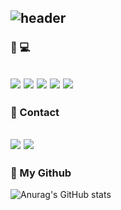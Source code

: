 ![header](https://capsule-render.vercel.app/api?type=rounded%12&color=gradient&text=%20Park%20Soo%20Bin%20&height=150&fontSize=50&textBg=Flase)
---

### 🔗 💻
<img src="https://img.shields.io/badge/Python-3766AB?style=flat-square&logo=Python&logoColor=white"/></a>
<img src="https://img.shields.io/badge/R-276DC3?style=flat-square&logo=R&logoColor=black"/>
<img src="https://img.shields.io/badge/Mysql-E6B91E?style=flat-square&logo=MySql&logoColor=white"/></a>
<img src="https://camo.githubusercontent.com/8847a7c1020e6782f202d25a1464ab6f07a18279e9a124e98029d7c0a4cd4136/68747470733a2f2f696d672e736869656c64732e696f2f62616467652f4c696e75782d4643433632343f7374796c653d666c61742d737175617265266c6f676f3d4c696e7578266c6f676f436f6c6f723d7768697465"></a>
<img src="https://img.shields.io/badge/AWS-232F3E?style=flat-square&logo=AmazonAWS&logoColor=white"/></a>
---

### 🔗 Contact
<a href="mailto:parksoobin0406@gmail.com"><img src="https://img.shields.io/badge/Gmail-d14836?style=flat-square&logo=Gmail&logoColor=white&link=parksoobin0406@gmail.com"/></a>
<img src="https://img.shields.io/badge/Notion-000000?style=flat-square&logo=Notion&logoColor=white"/></a>
---

### 🔗 My Github
![Anurag's GitHub stats](https://github-readme-stats.vercel.app/api?username=subin-park46&show_icons=true&theme=tokyonight)

